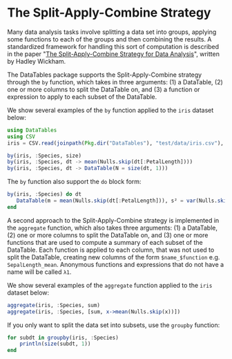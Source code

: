 # The Split-Apply-Combine Strategy

Many data analysis tasks involve splitting a data set into groups, applying some functions to each of the groups and then combining the results. A standardized framework for handling this sort of computation is described in the paper "[The Split-Apply-Combine Strategy for Data Analysis](http://www.jstatsoft.org/v40/i01)", written by Hadley Wickham.

The DataTables package supports the Split-Apply-Combine strategy through the `by` function, which takes in three arguments: (1) a DataTable, (2) one or more columns to split the DataTable on, and (3) a function or expression to apply to each subset of the DataTable.

We show several examples of the `by` function applied to the `iris` dataset below:

```julia
using DataTables
using CSV
iris = CSV.read(joinpath(Pkg.dir("DataTables"), "test/data/iris.csv"), DataTable)

by(iris, :Species, size)
by(iris, :Species, dt -> mean(Nulls.skip(dt[:PetalLength])))
by(iris, :Species, dt -> DataTable(N = size(dt, 1)))
```

The `by` function also support the `do` block form:

```julia
by(iris, :Species) do dt
   DataTable(m = mean(Nulls.skip(dt[:PetalLength])), s² = var(Nulls.skip(dt[:PetalLength])))
end
```

A second approach to the Split-Apply-Combine strategy is implemented in the `aggregate` function, which also takes three arguments: (1) a DataTable, (2) one or more columns to split the DataTable on, and (3) one or more functions that are used to compute a summary of each subset of the DataTable. Each function is applied to each column, that was not used to split the DataTable, creating new columns of the form `$name_$function` e.g. `SepalLength_mean`. Anonymous functions and expressions that do not have a name will be called `λ1`.

We show several examples of the `aggregate` function applied to the `iris` dataset below:

```julia
aggregate(iris, :Species, sum)
aggregate(iris, :Species, [sum, x->mean(Nulls.skip(x))])
```

If you only want to split the data set into subsets, use the `groupby` function:

```julia
for subdt in groupby(iris, :Species)
    println(size(subdt, 1))
end
```
